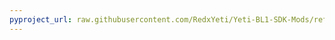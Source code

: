 ```yaml
---
pyproject_url: raw.githubusercontent.com/RedxYeti/Yeti-BL1-SDK-Mods/refs/heads/main/ItemLights/pyproject.toml
---
```

